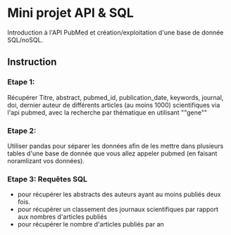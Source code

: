 # Mini projet API & SQL

Introduction à l'API PubMed et création/exploitation d'une base de donnée SQL/noSQL.

## Instruction

### Etape 1:
Récupérer Titre, abstract, pubmed_id, publication_date, keywords, journal, doi, dernier auteur de différents articles (au moins 1000) scientifiques via l'api pubmed, avec la recherche par thématique en utilisant ""gene""

### Etape 2:
Utiliser pandas pour  séparer les données afin de les mettre dans plusieurs tables d'une base de donnée que vous allez appeler pubmed (en faisant noramlizant vos données).

### Etape 3: Requêtes SQL 
- pour récupérer les abstracts des auteurs ayant au moins publiés deux fois.
- pour récupérer un classement des journaux scientifiques par rapport aux nombres d'articles publiés
- pour récupérer le nombre d'articles publiés par an


